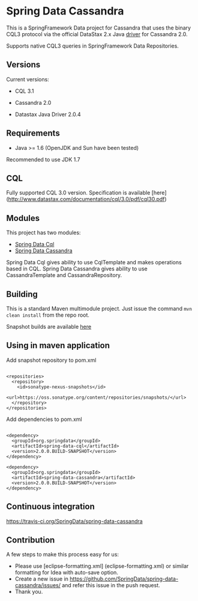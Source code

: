 Spring Data Cassandra
=====================

This is a SpringFramework Data project for Cassandra that uses the binary CQL3 protocol via
the official DataStax 2.x Java [driver](https://github.com/datastax/java-driver) for Cassandra 2.0.

Supports native CQL3 queries in SpringFramework Data Repositories.

Versions
--------

Current versions:

 - CQL 3.1

 - Cassandra 2.0

 - Datastax Java Driver 2.0.4


Requirements
--------

  - Java >= 1.6 (OpenJDK and Sun have been tested)

Recommended to use JDK 1.7

CQL
--------

Fully supported CQL 3.0 version. Specification is available [here] (http://www.datastax.com/documentation/cql/3.0/pdf/cql30.pdf)

Modules
--------

This project has two modules:
 - [Spring Data Cql](cql)
 - [Spring Data Cassandra](cassandra)

Spring Data Cql gives ability to use CqlTemplate and makes operations based in CQL.
Spring Data Cassandra gives ability to use CassandraTemplate and CassandraRepository.

Building
--------
This is a standard Maven multimodule project.  Just issue the command `mvn clean install` from the repo root.

Snapshot builds are available [here](https://oss.sonatype.org/index.html#nexus-search;quick~org.springdata)

Using in maven application
-------

Add snapshot repository to pom.xml

```

<repositories>
  <repository>
    <id>sonatype-nexus-snapshots</id>
    <url>https://oss.sonatype.org/content/repositories/snapshots/</url>
  </repository>
</repositories>

```

Add dependencies to pom.xml

```

<dependency>
  <groupId>org.springdata</groupId>
  <artifactId>spring-data-cql</artifactId>
  <version>2.0.0.BUILD-SNAPSHOT</version>
</dependency>

<dependency>
  <groupId>org.springdata</groupId>
  <artifactId>spring-data-cassandra</artifactId>
  <version>2.0.0.BUILD-SNAPSHOT</version>
</dependency>

```


Continuous integration
--------
https://travis-ci.org/SpringData/spring-data-cassandra


Contribution
--------

A few steps to make this process easy for us:

 - Please use [eclipse-formatting.xml] (eclipse-formatting.xml) or similar formatting for Idea with auto-save option.
 - Create a new issue in https://github.com/SpringData/spring-data-cassandra/issues/ and refer this issue in the push request.
 - Thank you.
